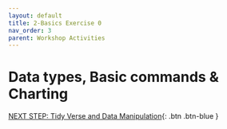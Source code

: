 ```yaml
---
layout: default
title: 2-Basics Exercise 0
nav_order: 3
parent: Workshop Activities
---
```

# Data types, Basic commands & Charting

[NEXT STEP: Tidy Verse and Data Manipulation](tidy-verse-data.html){: .btn .btn-blue }
